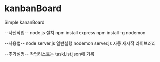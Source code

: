 # kanbanBoard
Simple kananBoard

--사전작업--
node js 설치
npm install express
npm install -g nodemon

--사용법--
node server.js 일반실행
nodemon server.js 자동 재시작 라이브러리

--추가설명--
작업리스트는 taskList.json에 기록